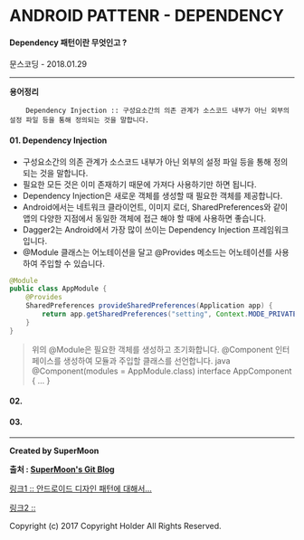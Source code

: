 # ANDROID PATTENR - DEPENDENCY

#### Dependency 패턴이란 무엇인고 ?

<div class="pull-right"> 문스코딩 - 2018.01.29 </div>

---

**용어정리**
```
    Dependency Injection :: 구성요소간의 의존 관계가 소스코드 내부가 아닌 외부의 설정 파일 등을 통해 정의되는 것을 말합니다.
```

#### 01. Dependency Injection

- 구성요소간의 의존 관계가 소스코드 내부가 아닌 외부의 설정 파일 등을 통해 정의 되는 것을 말합니다.
- 필요한 모든 것은 이미 존재하기 때문에 가져다 사용하기만 하면 됩니다.
- Dependency Injection은 새로운 객체를 생성할 때 필요한 객체를 제공합니다.
- Android에서는 네트워크 클라이언트, 이미지 로더, SharedPreferences와 같이 앱의 다양한 지점에서 동일한 객체에 접근 해야 할 때에 사용하면 좋습니다.
- Dagger2는 Android에서 가장 많이 쓰이는 Dependency Injection 프레임워크입니다.
- @Module 클래스는 어노테이션을 달고 @Provides 메소드는 어노테이션를 사용하여 주입할 수 있습니다.

```java
@Module
public class AppModule {
    @Provides
    SharedPreferences provideSharedPreferences(Application app) {
        return app.getSharedPreferences("setting", Context.MODE_PRIVATE);
    }
}
```
> 위의 @Module은 필요한 객체를 생성하고 초기화합니다.
> @Component 인터페이스를 생성하여 모듈과 주입할 클래스를 선언합니다.
> java @Component(modules = AppModule.class) interface AppComponent {  ... }

#### 02.

#### 03.

---

**Created by SuperMoon**

**출처 : [SuperMoon's Git Blog](https://github.com/jm921106)**

[링크1 :: 안드로이드 디자인 패턴에 대해서... ](http://chuumong.github.io/android/2017/01/16/%EC%95%88%EB%93%9C%EB%A1%9C%EC%9D%B4%EB%93%9C-%EB%94%94%EC%9E%90%EC%9D%B8-%ED%8C%A8%ED%84%B4)

[링크2 :: ]()


Copyright (c) 2017 Copyright Holder All Rights Reserved.
